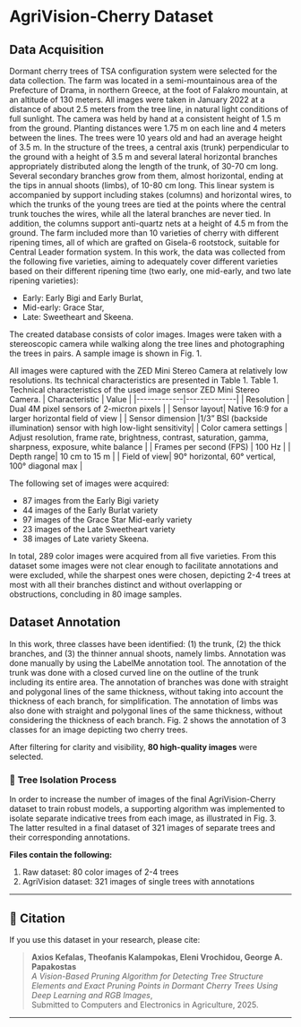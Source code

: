 # AgriVision-Cherry Dataset

## Data Acquisition
  Dormant cherry trees of TSA configuration system were selected for the data collection. The farm was located in a semi-mountainous area of the Prefecture of Drama, in northern Greece, at the foot of Falakro mountain, at an altitude of 130 meters. All images were taken in January 2022 at a distance of about 2.5 meters from the tree line, in natural light conditions of full sunlight. The camera was held by hand at a consistent height of 1.5 m from the ground. Planting distances were 1.75 m on each line and 4 meters between the lines. The trees were 10 years old and had an average height of 3.5 m.
  In the structure of the trees, a central axis (trunk) perpendicular to the ground with a height of 3.5 m and several lateral horizontal branches appropriately distributed along the length of the trunk, of 30-70 cm long. Several secondary branches grow from them, almost horizontal, ending at the tips in annual shoots (limbs), of 10-80 cm long.
This linear system is accompanied by support including stakes (columns) and horizontal wires, to which the trunks of the young trees are tied at the points where the central trunk touches the wires, while all the lateral branches are never tied. In addition, the columns support anti-quartz nets at a height of 4.5 m from the ground.
  The farm included more than 10 varieties of cherry with different ripening times, all of which are grafted on Gisela-6 rootstock, suitable for Central Leader formation system. In this work, the data was collected from the following five varieties, aiming to adequately cover different varieties based on their different ripening time (two early, one mid-early, and two late ripening varieties): 

- Early: Early Bigi and Early Burlat, 
-	Mid-early: Grace Star, 
-	Late: Sweetheart and Skeena.


The created database consists of color images. Images were taken with a stereoscopic camera while walking along the tree lines and photographing the trees in pairs. A sample image is shown in Fig. 1.

All images were captured with the ZED Mini Stereo Camera at relatively low resolutions. Its technical characteristics are presented in Table 1. 
Table 1. Technical characteristics of the used image sensor ZED Mini Stereo Camera. 
| Characteristic      | Value |
|-------------|--------------|
| Resolution  | Dual 4M pixel sensors of 2-micron pixels           |
| Sensor layout| Native 16:9 for a larger horizontal field of view |
| Sensor dimension  |1/3” BSI (backside illumination) sensor with high low-light sensitivity|
| Color camera settings  | Adjust resolution, frame rate, brightness, contrast, saturation, gamma, sharpness, exposure, white balance          |
| Frames per second (FPS)      | 100 Hz |
| Depth range| 10 cm to 15 m |
| Field of view| 90° horizontal, 60° vertical, 100° diagonal max |

The following set of images were acquired:
-	87 images from the Early Bigi variety
-	44 images of the Early Burlat variety
-	97 images of the Grace Star Mid-early variety
-	23 images of the Late Sweetheart variety
-	38 images of Late variety Skeena.

In total, 289 color images were acquired from all five varieties. From this dataset some images were not clear enough to facilitate annotations and were excluded, while the sharpest ones were chosen, depicting 2-4 trees at most with all their branches distinct and without overlapping or obstructions, concluding in 80 image samples.

## Dataset Annotation
In this work, three classes have been identified: (1) the trunk, (2) the thick branches, and (3) the thinner annual shoots, namely limbs. Annotation was done manually by using the LabelMe annotation tool. The annotation of the trunk was done with a closed curved line on the outline of the trunk including its entire area. The annotation of branches was done with straight and polygonal lines of the same thickness, without taking into account the thickness of each branch, for simplification. The annotation of limbs was also done with straight and polygonal lines of the same thickness, without considering the thickness of each branch. Fig. 2 shows the annotation of 3 classes for an image depicting two cherry trees.


After filtering for clarity and visibility, **80 high-quality images** were selected.

### 📌 **Tree Isolation Process**
In order to increase the number of images of the final AgriVision-Cherry dataset to train robust models, a supporting algorithm was implemented to isolate separate indicative trees from each image, as illustrated in Fig. 3. The latter resulted in a final dataset of 321 images of separate trees and their corresponding annotations.

**Files contain the following:**
1.	Raw dataset: 80 color images of 2-4 trees
2.	AgriVision dataset: 321 images of single trees with annotations

---

## 📜 Citation
If you use this dataset in your research, please cite:

> **Axios Kefalas, Theofanis Kalampokas, Eleni Vrochidou, George A. Papakostas**  
> *A Vision-Based Pruning Algorithm for Detecting Tree Structure Elements and Exact Pruning Points in Dormant Cherry Trees Using Deep Learning and RGB Images*,  
> Submitted to Computers and Electronics in Agriculture, 2025.

---
